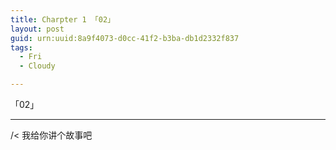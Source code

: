 ```yaml
---
title: Charpter 1 「02」
layout: post
guid: urn:uuid:8a9f4073-d0cc-41f2-b3ba-db1d2332f837
tags:
  - Fri
  - Cloudy

---
```


「02」

------

/< 我给你讲个故事吧



